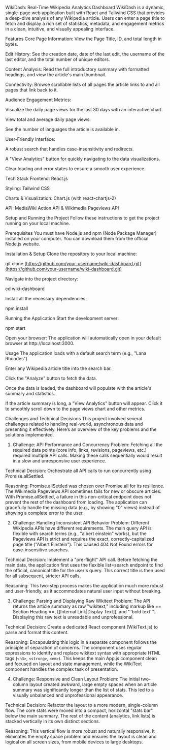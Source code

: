WikiDash: Real-Time Wikipedia Analytics Dashboard
WikiDash is a dynamic, single-page web application built with React and Tailwind CSS that provides a deep-dive analysis of any Wikipedia article. Users can enter a page title to fetch and display a rich set of statistics, metadata, and engagement metrics in a clean, intuitive, and visually appealing interface.

Features
Core Page Information: View the Page Title, ID, and total length in bytes.

Edit History: See the creation date, date of the last edit, the username of the last editor, and the total number of unique editors.

Content Analysis: Read the full introductory summary with formatted headings, and view the article's main thumbnail.

Connectivity: Browse scrollable lists of all pages the article links to and all pages that link back to it.

Audience Engagement Metrics:

Visualize the daily page views for the last 30 days with an interactive chart.

View total and average daily page views.

See the number of languages the article is available in.

User-Friendly Interface:

A robust search that handles case-insensitivity and redirects.

A "View Analytics" button for quickly navigating to the data visualizations.

Clear loading and error states to ensure a smooth user experience.

Tech Stack
Frontend: React.js

Styling: Tailwind CSS

Charts & Visualization: Chart.js (with react-chartjs-2)

API: MediaWiki Action API & Wikimedia Pageviews API

Setup and Running the Project
Follow these instructions to get the project running on your local machine.

Prerequisites
You must have Node.js and npm (Node Package Manager) installed on your computer. You can download them from the official Node.js website.

Installation & Setup
Clone the repository to your local machine:

git clone [https://github.com/your-username/wiki-dashboard.git](https://github.com/your-username/wiki-dashboard.git)


Navigate into the project directory:

cd wiki-dashboard


Install all the necessary dependencies:

npm install


Running the Application
Start the development server:

npm start


Open your browser: The application will automatically open in your default browser at http://localhost:3000.

Usage
The application loads with a default search term (e.g., "Lana Rhoades").

Enter any Wikipedia article title into the search bar.

Click the "Analyze" button to fetch the data.

Once the data is loaded, the dashboard will populate with the article's summary and statistics.

If the article summary is long, a "View Analytics" button will appear. Click it to smoothly scroll down to the page views chart and other metrics.

Challenges and Technical Decisions
This project involved several challenges related to handling real-world, asynchronous data and presenting it effectively. Here’s an overview of the key problems and the solutions implemented.

1. Challenge: API Performance and Concurrency
Problem: Fetching all the required data points (core info, links, revisions, pageviews, etc.) required multiple API calls. Making these calls sequentially would result in a slow and unresponsive user experience.

Technical Decision: Orchestrate all API calls to run concurrently using Promise.allSettled.

Reasoning: Promise.allSettled was chosen over Promise.all for its resilience. The Wikimedia Pageviews API sometimes fails for new or obscure articles. With Promise.allSettled, a failure in this non-critical endpoint does not prevent the rest of the dashboard from loading. The application can gracefully handle the missing data (e.g., by showing "0" views) instead of showing a complete error to the user.

2. Challenge: Handling Inconsistent API Behavior
Problem: Different Wikipedia APIs have different requirements. The main query API is flexible with search terms (e.g., "albert einstein" works), but the Pageviews API is strict and requires the exact, correctly-capitalized page title ("Albert Einstein"). This caused 404 Not Found errors for case-insensitive searches.

Technical Decision: Implement a "pre-flight" API call. Before fetching the main data, the application first uses the flexible list=search endpoint to find the official, canonical title for the user's query. This correct title is then used for all subsequent, stricter API calls.

Reasoning: This two-step process makes the application much more robust and user-friendly, as it accommodates natural user input without breaking.

3. Challenge: Parsing and Displaying Raw Wikitext
Problem: The API returns the article summary as raw "wikitext," including markup like == Section Heading ==, [[Internal Link|Display Text]], and '''bold text'''. Displaying this raw text is unreadable and unprofessional.

Technical Decision: Create a dedicated React component (WikiText.js) to parse and format this content.

Reasoning: Encapsulating this logic in a separate component follows the principle of separation of concerns. The component uses regular expressions to identify and replace wikitext syntax with appropriate HTML tags (`<h3>`, `<strong>`, `<em>`). This keeps the main App.js component clean and focused on layout and state management, while the WikiText component handles the complex task of presentation.

4. Challenge: Responsive and Clean Layout
Problem: The initial two-column layout created awkward, large empty spaces when an article summary was significantly longer than the list of stats. This led to a visually unbalanced and unprofessional appearance.

Technical Decision: Refactor the layout to a more modern, single-column flow. The core stats were moved into a compact, horizontal "stats bar" below the main summary. The rest of the content (analytics, link lists) is stacked vertically in its own distinct sections.

Reasoning: This vertical flow is more robust and naturally responsive. It eliminates the empty space problem and ensures the layout is clean and logical on all screen sizes, from mobile devices to large desktops.